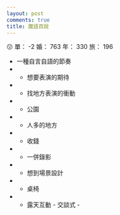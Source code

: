 ```yaml
---
layout: post
comments: true
title: 腹語百說
---
```


:kissing: 單： -2 婚： 763 年： 330 旅： 196

 - 一種自言自語的節奏
 - - 想要表演的期待
 - - 找地方表演的衝動
 - - 公園
 - - 人多的地方
 - - 收錢
 - - 一併錄影
 - - 想到場景設計
 - - 桌椅
 - - 露天互動 - 交談式 -
